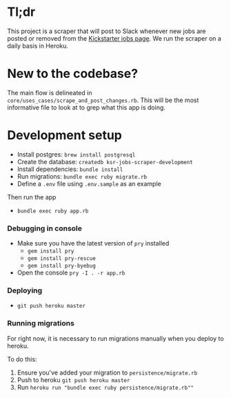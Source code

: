 # Tl;dr

This project is a scraper that will post to Slack whenever new jobs are posted or removed from the [Kickstarter jobs page](https://www.kickstarter.com/jobs). We run the scraper on a daily basis in Heroku.

# New to the codebase?

The main flow is delineated in `core/uses_cases/scrape_and_post_changes.rb`. This will be the most informative file to look 
at to grep what this app is doing.

# Development setup

* Install postgres: `brew install postgresql`
* Create the database: `createdb ksr-jobs-scraper-development`
* Install dependencies: `bundle install`
* Run migrations: `bundle exec ruby migrate.rb`
* Define a `.env` file using `.env.sample` as an example

Then run the app

* `bundle exec ruby app.rb`

### Debugging in console

* Make sure you have the latest version of `pry` installed
  * `gem install pry`
  * `gem install pry-rescue`
  * `gem install pry-byebug`
* Open the console `pry -I . -r app.rb`

### Deploying

* `git push heroku master`

### Running migrations

For right now, it is necessary to run migrations manually when you deploy to heroku. 

To do this:

1. Ensure you've added your migration to `persistence/migrate.rb`
1. Push to heroku `git push heroku master`
1. Run `heroku run "bundle exec ruby persistence/migrate.rb""`